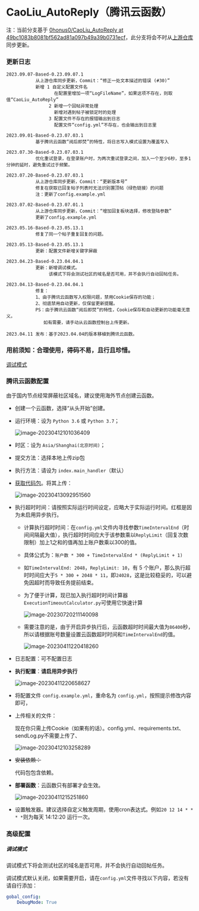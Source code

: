 # CaoLiu_AutoReply（腾讯云函数）

注：当前分支基于 [0honus0/CaoLiu_AutoReply at 49bc1083b8081bf562ad81a097b49a39b0731ecf](https://github.com/0honus0/CaoLiu_AutoReply/tree/49bc1083b8081bf562ad81a097b49a39b0731ecf)，此分支将会不时从[上游仓库](https://github.com/0honus0/CaoLiu_AutoReply/)同步更新。

### 更新日志

```
2023.09.07-Based-0.23.09.07.1
           从上游仓库同步更新，Commit：“修正一处文本描述的错误 (#30)”
           新增 1 自定义配置文件名
                  在配置里增加一项“LogFileName”，如果这项不存在，则取值“CaoLiu_AutoReply”
                2 新增一个回帖异常处理
                  新增对遇到帖子被锁定时的处理
                3 配置文件不存在的报错输出到日志
                  配置文件“config.yml”不存在，也会输出到日志里

2023.09.01-Based-0.23.07.03.1
           基于腾讯云函数“阅后即焚”的特性，将日志写入模式设置为覆盖写入

2023.07.30-Based-0.23.07.03.1
           优化重试登录，在登录账户时，为两次重试登录之间，加入一个至少6秒，至多1分钟的延时，避免重试过于频繁。

2023.07.20-Based-0.23.07.03.1
           从上游仓库同步更新，Commit：“更新版本号”
           修复在获取已回复帖子列表时无法识别置顶帖（绿色链接）的问题
           注：更新了config.example.yml

2023.07.02-Based-0.23.07.01.1
           从上游仓库同步更新，Commit：“增加回复板块选择，修改登陆参数”
           更新了config.example.yml

2023.05.16-Based-0.23.05.13.1
           修复了同一个帖子重复回复的问题。

2023.05.13-Based-0.23.05.13.1
           更新：配置文件新增关键字屏蔽

2023.04.23-Based-0.23.04.04.1
           更新：新增调试模式。
                该模式下将会测试社区的域名是否可用，并不会执行自动回帖任务。

2023.04.13-Based-0.23.04.04.1
           修复：
           1、由于腾讯云函数写入权限问题，禁用Cookie保存的功能；
           2、彻底禁用自动更新，仅保留更新提醒。
           PS：由于腾讯云函数“阅后即焚”的特性，Cookie保存和自动更新的功能毫无意义。
              如有需要，请手动从云函数控制台上传更新。

2023.04.11 发布：基于2023.04.04的版本移植到腾讯云函数。
```

### 用前须知：合理使用，得码不易，且行且珍惜。

[调试模式](#调试模式)

### 腾讯云函数配置

由于国内节点经常屏蔽社区域名，建议使用海外节点创建云函数。

- 创建一个云函数，选择“从头开始”创建。

- 运行环境：设为 `Python 3.6` 或 `Python 3.7`；

  ![image-20230412101036409](https://s2.loli.net/2023/03/24/Xd1nxSzBUrQkDH5.png)

- 时区：设为  `Asia/Shanghai(北京时间)`；

- 提交方法：选择本地上传zip包

- 执行方法：请设为 `index.main_handler`（默认）

- [获取代码包](https://github.com/pooneyy/CaoLiu_AutoReply/releases/latest)。将其上传：

  ![image-20230413092951560](https://s2.loli.net/2023/04/13/PDCMxemLZ7EH1aT.png)

- 执行超时时间：请按照实际运行时间设定，应略大于实际运行时间。红框是因为未启用异步执行。

  - 计算执行超时时间：在`config.yml`文件内寻找参数`TimeIntervalEnd`（时间间隔最大值），执行超时时间应大于该参数乘以`ReplyLimit`（回复次数限制）加上1之和的值再加上账户数乘以300的值。

  - 具体公式为：`账户数 * 300 + TimeIntervalEnd * (ReplyLimit + 1)`

  - 如`TimeIntervalEnd: 2048`，`ReplyLimit: 10`，有 5 个账户，那么执行超时时间应大于`5 * 300 + 2048 * 11`，即`24028`，这是比较稳妥的，可以避免因超时而导致任务提前结束。

  - 为了便于计算，现已加入执行超时时间计算器`ExecutionTimeoutCalculator.py`可使用它快速计算

    ![image-20230720211140098](https://s2.loli.net/2023/07/20/XVYTS8baLwxh3c7.png)

  - 需要注意的是，由于开启异步执行后，云函数超时时间最大值为`86400`秒，所以请根据账号数量设置云函数超时时间和`TimeIntervalEnd`的值。

    ![image-20230411220418260](https://s2.loli.net/2023/04/11/IDLkK2JBTPOAMoe.png)

- 日志配置：可不配置日志

- **执行配置**：**请启用异步执行**

  ![image-20230411220658627](https://s2.loli.net/2023/04/11/fPKwAZF52qg1LYp.png)

- 将配置文件 `config.example.yml`，重命名为 `config.yml`，按照提示修改内容即可，

- 上传相关的文件：

  现在你只需上传Cookie（如果有的话）。config.yml、requirements.txt、sendLog.py不需要上传了、

  ![image-20230412103258289](https://s2.loli.net/2023/04/12/yk1bPNMqaKh2Afp.png)

- ~~安装依赖：~~

  代码包包含依赖。

- **部署函数**：云函数只有部署才会生效。

  ![image-20230411215251860](https://s2.loli.net/2023/04/11/lpKjOnZki7UxwQH.png)

- 设置触发器。建议选择自定义触发周期，使用cron表达式。例如`20 12 14 * * * *`则为每天 14:12:20 运行一次。

### 高级配置

##### 调试模式

调试模式下将会测试社区的域名是否可用，并不会执行自动回帖任务。

调试模式默认关闭，如果需要开启，请在`config.yml`文件寻找以下内容，若没有请自行添加：

```yaml
gobal_config:
    DebugMode: True
```

